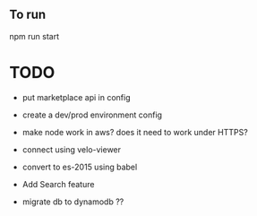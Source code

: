 ## To run

npm run start

# TODO


- put marketplace api in config

- create a dev/prod environment config 

- make node work in aws? does it need to work under HTTPS?

- connect using velo-viewer

- convert to es-2015 using babel

- Add Search feature

- migrate db to dynamodb ??
